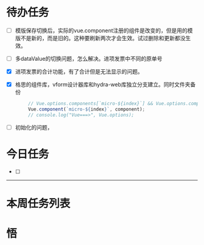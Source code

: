 # 待办任务
- [ ] 模版保存切换后，实际的vue.component注册的组件是改变的，但是用的模版不是新的，而是旧的。这种要刷新两次才会生效。试过删除和更新都没生效。

- [ ] 多dataValue的切换问题，怎么解决。进项发票中不同的原单号
- [x] 进项发票的合计功能，有了合计但是无法显示的问题。
- [x] 格思的组件库，vform设计器库和hydra-web库独立分支建立。同时文件夹备份

~~~js
        // Vue.options.components[`micro-${index}`] && Vue.options.components[`micro-${index}`].superOptions.destroyed[0]();
        Vue.component(`micro-${index}`, component);
        // console.log("Vue===>", Vue.options);
~~~

- [ ] 初始化的问题，

# 今日任务
- [ ] 




------
# 本周任务列表



# 悟